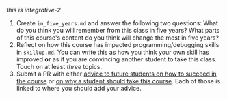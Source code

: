 *this is integrative-2*
1. Create `in_five_years.md` and answer the following two questions: What do you think you will remember from this class in five years? What parts of this course's content do you think will change the most in five years?
1. Reflect on how this course has impacted programming/debugging skills in `skillup.md`.  You can write this as how you think your own skill has improved **or** as if you are convincing another student to take this class. Touch on at least *three* topics.
2. Submit a PR with either [advice to future students on how to succeed in the course](https://github.com/compsys-progtools/spring2024/blob/main/resources/testimonials.md) or [on why a student should take this course](https://github.com/compsys-progtoolsc/introcompsys.github.io/blob/main/fromstudents.md). Each of those is linked to where you should add your advice.